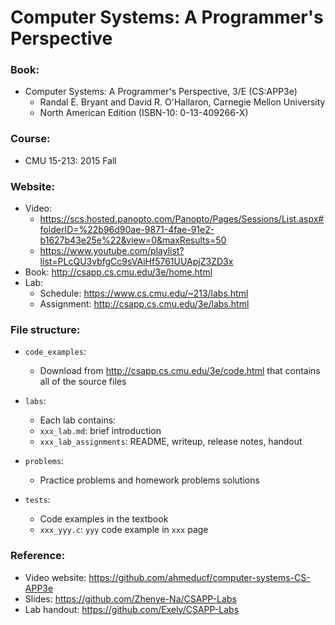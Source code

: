 # Computer Systems: A Programmer's Perspective

### Book:
- Computer Systems: A Programmer's Perspective, 3/E (CS:APP3e)
    - Randal E. Bryant and David R. O'Hallaron, Carnegie Mellon University
    - North American Edition (ISBN-10: 0-13-409266-X)

### Course:
- CMU 15-213: 2015 Fall

### Website:
- Video:
    - https://scs.hosted.panopto.com/Panopto/Pages/Sessions/List.aspx#folderID=%22b96d90ae-9871-4fae-91e2-b1627b43e25e%22&view=0&maxResults=50
    - https://www.youtube.com/playlist?list=PLcQU3vbfgCc9sVAiHf5761UUApjZ3ZD3x
- Book: http://csapp.cs.cmu.edu/3e/home.html
- Lab:
    - Schedule: https://www.cs.cmu.edu/~213/labs.html
    - Assignment: http://csapp.cs.cmu.edu/3e/labs.html

### File structure:
- `code_examples`: 
    - Download from http://csapp.cs.cmu.edu/3e/code.html that contains all of the source files

- `labs`:
    - Each lab contains:
    - `xxx_lab.md`: brief introduction
    - `xxx_lab_assignments`: README, writeup, release notes, handout

- `problems`:
    - Practice problems and homework problems solutions

- `tests`:
    - Code examples in the textbook
    - `xxx_yyy.c`: `yyy` code example in `xxx` page

### Reference:
- Video website: https://github.com/ahmeducf/computer-systems-CS-APP3e
- Slides: https://github.com/Zhenye-Na/CSAPP-Labs
- Lab handout: https://github.com/Exely/CSAPP-Labs